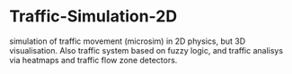 # Traffic-Simulation-2D
simulation of traffic movement (microsim) in 2D physics, but 3D visualisation. Also traffic system based on fuzzy logic, and traffic analisys via heatmaps and traffic flow zone detectors.
